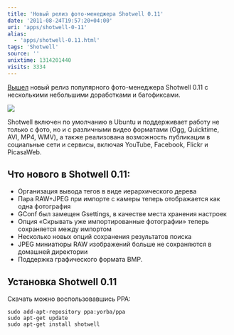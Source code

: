 ```yaml
---
title: 'Новый релиз фото-менеджера Shotwell 0.11'
date: '2011-08-24T19:57:20+04:00'
uri: 'apps/shotwell-0-11'
alias: 
  - 'apps/shotwell-0.11.html'
tags: 'Shotwell'
source: ''
unixtime: 1314201440
visits: 3334
---
```

[Вышел](http://www.yorba.org/shotwell/) новый релиз популярного фото-менеджера Shotwell 0.11 с несколькими небольшими доработками и багофиксами.

[![](img/2011/08/24/19-00/shotwell1-l-6076995366-o.jpg)](img/2011/08/24/19-00/shotwell1-l-6076995366-o.jpg)

Shotwell включен по умолчанию в Ubuntu и поддерживает работу не только с фото, но и с различными видео форматами (Ogg, Quicktime, AVI, MP4, WMV), а также реализована возможность публикации в социальные сети и сервисы, включая YouTube, Facebook, Flickr и PicasaWeb.

## Что нового в Shotwell 0.11:

*   Организация вывода тегов в виде иерархического дерева
*   Пара RAW+JPEG при импорте с камеры теперь отображается как одна фотография
*   GConf был замещен Gsettings, в качестве места хранения настроек
*   Опция «Скрывать уже импортированные фотографии» теперь сохраняется между импортом
*   Несколько новых опций сохранения результатов поиска
*   JPEG миниатюры RAW изображений больше не сохраняются в домашней директории
*   Поддержка графического формата BMP.

## Установка Shotwell 0.11

Скачать можно воспользовавшись PPA:

```
sudo add-apt-repository ppa:yorba/ppa 
sudo apt-get update 
sudo apt-get install shotwell
```
